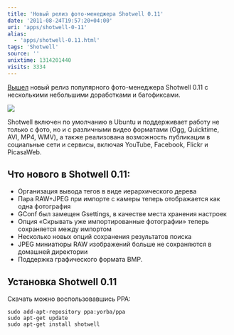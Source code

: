 ```yaml
---
title: 'Новый релиз фото-менеджера Shotwell 0.11'
date: '2011-08-24T19:57:20+04:00'
uri: 'apps/shotwell-0-11'
alias: 
  - 'apps/shotwell-0.11.html'
tags: 'Shotwell'
source: ''
unixtime: 1314201440
visits: 3334
---
```

[Вышел](http://www.yorba.org/shotwell/) новый релиз популярного фото-менеджера Shotwell 0.11 с несколькими небольшими доработками и багофиксами.

[![](img/2011/08/24/19-00/shotwell1-l-6076995366-o.jpg)](img/2011/08/24/19-00/shotwell1-l-6076995366-o.jpg)

Shotwell включен по умолчанию в Ubuntu и поддерживает работу не только с фото, но и с различными видео форматами (Ogg, Quicktime, AVI, MP4, WMV), а также реализована возможность публикации в социальные сети и сервисы, включая YouTube, Facebook, Flickr и PicasaWeb.

## Что нового в Shotwell 0.11:

*   Организация вывода тегов в виде иерархического дерева
*   Пара RAW+JPEG при импорте с камеры теперь отображается как одна фотография
*   GConf был замещен Gsettings, в качестве места хранения настроек
*   Опция «Скрывать уже импортированные фотографии» теперь сохраняется между импортом
*   Несколько новых опций сохранения результатов поиска
*   JPEG миниатюры RAW изображений больше не сохраняются в домашней директории
*   Поддержка графического формата BMP.

## Установка Shotwell 0.11

Скачать можно воспользовавшись PPA:

```
sudo add-apt-repository ppa:yorba/ppa 
sudo apt-get update 
sudo apt-get install shotwell
```
